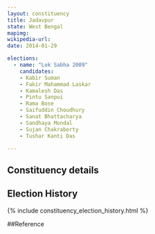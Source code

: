 ```yaml
---
layout: constituency
title: Jadavpur
state: West Bengal
mapimg: 
wikipedia-url: 
date: 2014-01-29

elections: 
  - name: "Lok Sabha 2009"
    candidates: 
    - Kabir Suman 
    - Fakir Mahammad Laskar 
    - Kamalesh Das 
    - Pintu Sanpui 
    - Rama Bose 
    - Saifuddin Choudhury 
    - Sanat Bhattacharya 
    - Sandhaya Mondal 
    - Sujan Chakraborty 
    - Tushar Kanti Das 

---
```

## Constituency details


## Election History
{% include constituency_election_history.html %}

##Reference
